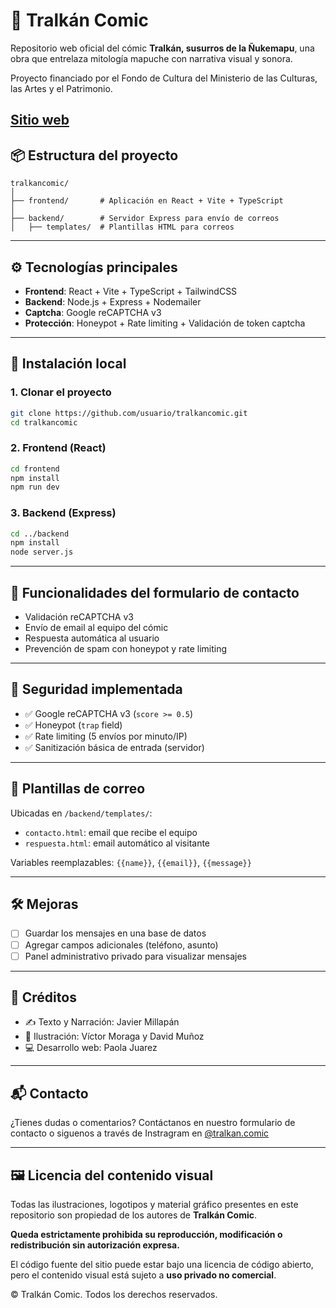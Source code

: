 # 🌿 Tralkán Comic

Repositorio web oficial del cómic **Tralkán, susurros de la Ñukemapu**, una obra que entrelaza mitología mapuche con narrativa visual y sonora.

Proyecto financiado por el Fondo de Cultura del Ministerio de las Culturas, las Artes y el Patrimonio.

## [Sitio web](https://www.tralkancomic.cl/)

## 📦 Estructura del proyecto

```
tralkancomic/
│
├── frontend/       # Aplicación en React + Vite + TypeScript
│
├── backend/        # Servidor Express para envío de correos
│   ├── templates/  # Plantillas HTML para correos
```

---

## ⚙️ Tecnologías principales

- **Frontend**: React + Vite + TypeScript + TailwindCSS
- **Backend**: Node.js + Express + Nodemailer
- **Captcha**: Google reCAPTCHA v3
- **Protección**: Honeypot + Rate limiting + Validación de token captcha

---

## 🚀 Instalación local

### 1. Clonar el proyecto

```bash
git clone https://github.com/usuario/tralkancomic.git
cd tralkancomic
```

### 2. Frontend (React)

```bash
cd frontend
npm install
npm run dev
```

### 3. Backend (Express)

```bash
cd ../backend
npm install
node server.js
```

---

## 💌 Funcionalidades del formulario de contacto

- Validación reCAPTCHA v3
- Envío de email al equipo del cómic
- Respuesta automática al usuario
- Prevención de spam con honeypot y rate limiting

---

## 🧪 Seguridad implementada

- ✅ Google reCAPTCHA v3 (`score >= 0.5`)
- ✅ Honeypot (`trap` field)
- ✅ Rate limiting (5 envíos por minuto/IP)
- ✅ Sanitización básica de entrada (servidor)

---

## 📁 Plantillas de correo

Ubicadas en `/backend/templates/`:

- `contacto.html`: email que recibe el equipo
- `respuesta.html`: email automático al visitante

Variables reemplazables: `{{name}}`, `{{email}}`, `{{message}}`

---

## 🛠 Mejoras

- [ ] Guardar los mensajes en una base de datos
- [ ] Agregar campos adicionales (teléfono, asunto)
- [ ] Panel administrativo privado para visualizar mensajes

---

## 👥 Créditos

- ✍️ Texto y Narración: Javier Millapán
- 🎨 Ilustración: Víctor Moraga y David Muñoz
- 💻 Desarrollo web: Paola Juarez

---

## 📬 Contacto

¿Tienes dudas o comentarios? Contáctanos en nuestro formulario de contacto o siguenos a través de Instragram en [@tralkan.comic](https://www.instagram.com/tralkan.comic/)

---

## 🖼️ Licencia del contenido visual

Todas las ilustraciones, logotipos y material gráfico presentes en este repositorio son propiedad de los autores de **Tralkán Comic**.

**Queda estrictamente prohibida su reproducción, modificación o redistribución sin autorización expresa.**

El código fuente del sitio puede estar bajo una licencia de código abierto, pero el contenido visual está sujeto a **uso privado no comercial**.

© Tralkán Comic. Todos los derechos reservados.
